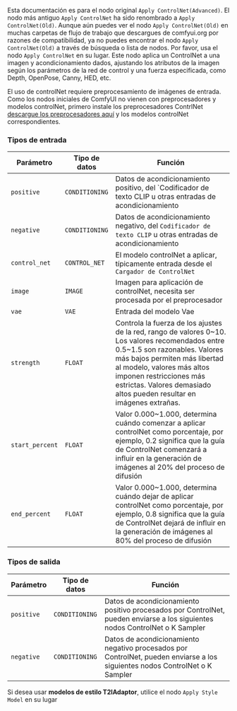 > 
Esta documentación es para el nodo original `Apply ControlNet(Advanced)`. El nodo más antiguo `Apply ControlNet` ha sido renombrado a `Apply ControlNet(Old)`. Aunque aún puedes ver el nodo `Apply ControlNet(Old)` en muchas carpetas de flujo de trabajo que descargues de comfyui.org por razones de compatibilidad, ya no puedes encontrar el nodo `Apply ControlNet(Old)` a través de búsqueda o lista de nodos. Por favor, usa el nodo `Apply ControlNet` en su lugar.
Este nodo aplica un ControlNet a una imagen y acondicionamiento dados, ajustando los atributos de la imagen según los parámetros de la red de control y una fuerza especificada, como Depth, OpenPose, Canny, HED, etc.


El uso de controlNet requiere preprocesamiento de imágenes de entrada. Como los nodos iniciales de ComfyUI no vienen con preprocesadores y modelos controlNet, primero instale los preprocesadores ContrlNet [descargue los preprocesadores aquí](https://github.com/Fannovel16/comfy_controlnet_preprocessors) y los modelos controlNet correspondientes.

### Tipos de entrada
| Parámetro | Tipo de datos | Función |
| --- | --- | --- |
| `positive` | `CONDITIONING` | Datos de acondicionamiento positivo, del `Codificador de texto CLIP u otras entradas de acondicionamiento |
| `negative` | `CONDITIONING` | Datos de acondicionamiento negativo, del `Codificador de texto CLIP` u otras entradas de acondicionamiento |
| `control_net` | `CONTROL_NET` | El modelo controlNet a aplicar, típicamente entrada desde el `Cargador de ControlNet` |
| `image` | `IMAGE` | Imagen para aplicación de controlNet, necesita ser procesada por el preprocesador |
| `vae` | `VAE` | Entrada del modelo Vae |
| `strength` | `FLOAT` | Controla la fuerza de los ajustes de la red, rango de valores 0~10. Los valores recomendados entre 0.5~1.5 son razonables. Valores más bajos permiten más libertad al modelo, valores más altos imponen restricciones más estrictas. Valores demasiado altos pueden resultar en imágenes extrañas. |
| `start_percent` | `FLOAT` | Valor 0.000~1.000, determina cuándo comenzar a aplicar controlNet como porcentaje, por ejemplo, 0.2 significa que la guía de ControlNet comenzará a influir en la generación de imágenes al 20% del proceso de difusión |
| `end_percent` | `FLOAT` | Valor 0.000~1.000, determina cuándo dejar de aplicar controlNet como porcentaje, por ejemplo, 0.8 significa que la guía de ControlNet dejará de influir en la generación de imágenes al 80% del proceso de difusión |

### Tipos de salida
| Parámetro | Tipo de datos | Función |
| --- | --- | --- |
| `positive` | `CONDITIONING` | Datos de acondicionamiento positivo procesados por ControlNet, pueden enviarse a los siguientes nodos ControlNet o K Sampler |
| `negative` | `CONDITIONING` | Datos de acondicionamiento negativo procesados por ControlNet, pueden enviarse a los siguientes nodos ControlNet o K Sampler |

> 
Si desea usar **modelos de estilo T2IAdaptor**, utilice el nodo `Apply Style Model` en su lugar

